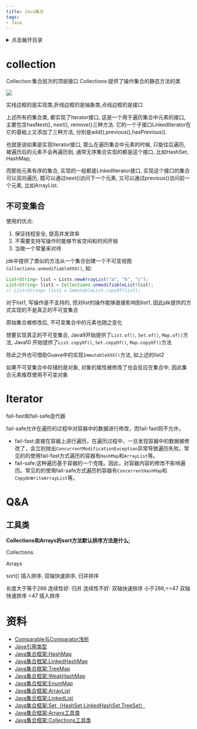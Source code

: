 ```yaml
---
title: Java集合
tags:
- Java
---
```

<details>
<summary>点击展开目录</summary>
<!-- TOC -->

- [collection](#collection)
    - [不可变集合](#不可变集合)
- [Iterator](#iterator)
- [Q&A](#qa)
    - [工具类](#工具类)
- [资料](#资料)

<!-- /TOC -->
</details>

# collection

Collection:集合层次的顶层接口
Collections:提供了操作集合的静态方法的类

![](https://gitee.com/LuVx/img/raw/master/ext.jpg)

实线边框的是实现类,折线边框的是抽象类,点线边框的是接口

上述所有的集合类, 都实现了Iterator接口, 这是一个用于遍历集合中元素的接口, 主要包含hasNext(), next(), remove()三种方法.
它的一个子接口LinkedIterator在它的基础上又添加了三种方法, 分别是add(),previous(),hasPrevious().

也就是说如果是实现Iterator接口, 那么在遍历集合中元素的时候, 只能往后遍历, 被遍历后的元素不会再遍历到,
通常无序集合实现的都是这个接口, 比如HashSet, HashMap;

而那些元素有序的集合, 实现的一般都是LinkedIterator接口, 实现这个接口的集合可以双向遍历, 既可以通过next()访问下一个元素, 又可以通过previous()访问前一个元素, 比如ArrayList.

## 不可变集合

使用的优点:

1. 保证线程安全, 提高并发效率
2. 不需要支持写操作时能够节省空间和时间开销
3. 当做一个常量来对待

jdk中提供了类似的方法从一个集合创建一个不可变视图`Collections.unmodifiableXXX()`, 如:

```Java
List<String> list = Lists.newArrayList("a", "b", "c");
List<String> list1 = Collections.unmodifiableList(list);
// List<String> list2 = ImmutableList.copyOf(list);
```

对于list1, 写操作是不支持的, 但对list的操作能够直接影响到list1, 因此jdk提供的方式实现的不是真正的不可变集合

原始集合被修改后, 不可变集合中的元素也随之变化

想要实现真正的不可变集合, Java9开始提供了`List.of()`, `Set.of()`, `Map.of()`方法, Java10 开始提供了`List.copyOf()`, `Set.copyOf()`, `Map.copyOf()`方法

除此之外也可借助Guava中的实现`ImmutableXXX()`方法, 如上述的list2

如果不可变集合中存储的是对象, 对象的属性被修改了也会反应在集合中, 因此集合元素推荐使用不可变对象

# Iterator

fail-fast和fail-safe迭代器

fail-safe允许在遍历的过程中对容器中的数据进行修改，而fail-fast则不允许。

* fail-fast:直接在容器上进行遍历，在遍历过程中，一旦发现容器中的数据被修改了，会立刻抛出`ConcurrentModificationException`异常导致遍历失败。常见的的使用fail-fast方式遍历的容器有`HashMap`和`ArrayList`等。
* fail-safe:这种遍历基于容器的一个克隆。因此，对容器内容的修改不影响遍历。常见的的使用fail-safe方式遍历的容器有`ConcerrentHashMap`和`CopyOnWriteArrayList`等。

# Q&A

## 工具类

**Collections和Arrays的sort方法默认排序方法是什么;**

Collections


Arrays

sort()
插入排序, 双轴快速排序, 归并排序

长度大于等于286
  连续性好: 归并
  连续性不好: 双轴快速排序
小于286,>=47
  双轴快速排序
<47
  插入排序

# 资料

* [Comparable与Comparator浅析](http://blog.csdn.net/u013256816/article/details/50899416)
* [Java引用类型](http://blog.csdn.net/u013256816/article/details/50907595)
* [Java集合框架:HashMap](http://blog.csdn.net/u013256816/article/details/50912762)
* [Java集合框架:LinkedHashMap](http://blog.csdn.net/u013256816/article/details/50915668)
* [Java集合框架:TreeMap](http://blog.csdn.net/u013256816/article/details/50916418)
* [Java集合框架:WeakHashMap](http://blog.csdn.net/u013256816/article/details/50916504)
* [Java集合框架:EnumMap](http://blog.csdn.net/u013256816/article/details/50916581)
* [Java集合框架:ArrayList](http://blog.csdn.net/u013256816/article/details/50916648)
* [Java集合框架:LinkedList](http://blog.csdn.net/u013256816/article/details/50916689)
* [Java集合框架:Set（HashSet,LinkedHashSet,TreeSet）](http://blog.csdn.net/u013256816/article/details/50917379)
* [Java集合框架:Arrays工具类](http://blog.csdn.net/u013256816/article/details/50924762)
* [Java集合框架:Collections工具类](http://blog.csdn.net/u013256816/article/details/50924875)




